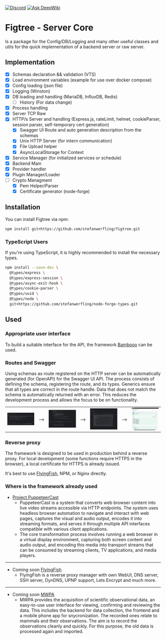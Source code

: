 [![Discord](https://img.shields.io/discord/1347133593578766369.svg?label=Discord&logo=discord&color=5865F2&logoColor=white)](https://discord.gg/52PQ2mbWQD) [![Ask DeepWiki](https://deepwiki.com/badge.svg)](https://deepwiki.com/stefanwerfling/figtree)

# Figtree - Server Core
Is a package for the Config/DB/Logging and many other useful classes and utils for the quick implementation of a backend server or raw server.

## Implementation

- [x] Schemas declaration && validation (VTS)
- [x] Load environment variables (example for use over docker compose)
- [x] Config loading (json file)
- [x] Logging (Winston)
- [x] DB loading and handling (MariaDB, InfluxDB, Redis)
  - [ ] History (For data change)
- [x] Process handling
- [x] Server TCP Raw
- [x] HTTP/s Server and handling (Express.js, rateLimit, helmet, cookieParser, session parser, self-temporary cert generation)
  - [x] Swagger UI Route and auto generation description from the schemas
  - [x] Unix HTTP Server (for intern communication)
  - [x] File Upload helper
  - [x] AsyncLocalStorage for Context
- [x] Service Manager (for initialized services or schedule)
- [x] Backend Main
- [x] Provider handler
- [x] Plugin Manager/Loader
- [ ] Crypto Managment
  - [x] Pem Helper/Parser
  - [x] Certificate generator (node-forge)

## Installation

You can install Figtree via npm:

```bash
npm install git+https://github.com/stefanwerfling/figtree.git
```

### TypeScript Users
If you're using TypeScript, it is highly recommended to install the necessary types. 

```bash
npm install --save-dev \
  @types/express \
  @types/express-session \
  @types/async-exit-hook \
  @types/cookie-parser \
  @types/uuid \
  @types/node \
  git+https://github.com/stefanwerfling/node-forge-types.git
```

## Used

### Appropriate user interface
To build a suitable interface for the API, the framework [Bambooo](https://github.com/stefanwerfling/bambooo) can be used.

### Routes and Swagger
Using schemas as route registered on the HTTP server can be automatically generated (for OpenAPI) for the Swagger UI API. The process consists of defining the schema, registering the route, and its types. Generics ensure that all types are correct in the route handle. Data that does not match the schema is automatically returned with an error. This reduces the development process and allows the focus to be on functionality.

<table>
    <tr>
        <td>
            <img src="doc/images/route_schema_body.png" alt="Login page" width="150px" />
        </td>
        <td>
⟶
        </td>
        <td>
            <img src="doc/images/route_register.png" alt="Login page" width="150px" />
        </td>
        <td>
⟶
        </td>
        <td>
            <img src="doc/images/route_handle.png" alt="Login page" width="150px" />
        </td>
        <td>
⟶
        </td>
        <td>
            <img src="doc/images/route_swagger_api.png" alt="Login page" width="150px" />
        </td>
    </tr>
</table>

### Reverse proxy
The framework is designed to be used in production behind a reverse proxy. For local development (some functions require HTTPS in the browser), a local certificate for HTTPS is already issued.

It's best to use [FlyingFish](https://github.com/stefanwerfling/flyingfish), NPM, or Nginx directly.

### Where is the framework already used

* [Project PuppeteerCast](https://github.com/stefanwerfling/puppeteercast)
  * PuppeteerCast is a system that converts web browser content into live video streams accessible via HTTP endpoints. The system uses headless browser automation to navigate and interact with web pages, captures the visual and audio output, encodes it into streaming formats, and serves it through multiple API interfaces compatible with various client applications.
  * The core transformation process involves running a web browser in a virtual display environment, capturing both screen content and audio output, and encoding this media into transport streams that can be consumed by streaming clients, TV applications, and media players.

<hr>

* Coming soon [FlyingFish](https://github.com/stefanwerfling/flyingfish)
  * FlyingFish is a reverse proxy manager with own WebUI, DNS server, SSH server, DynDNS, UPNP support, Lets Encrypt and much more.

<hr>

* Coming soon [MWPA](https://github.com/M-E-E-R-e-V/mwpa)
  * MWPA provides the acquisition of scientific observational data, an easy-to-use user interface for viewing, confirming and reviewing the data. This includes the backend for data collection, the frontend and a mobile phone app for snycronization. The recorded ones relate to mammals and their observations. The aim is to record the observations cleanly and quickly. For this purpose, the old data is processed again and imported.